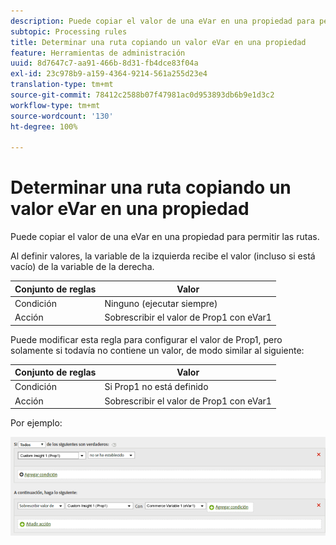 ```yaml
---
description: Puede copiar el valor de una eVar en una propiedad para permitir las rutas.
subtopic: Processing rules
title: Determinar una ruta copiando un valor eVar en una propiedad
feature: Herramientas de administración
uuid: 8d7647c7-aa91-466b-8d31-fb4dce83f04a
exl-id: 23c978b9-a159-4364-9214-561a255d23e4
translation-type: tm+mt
source-git-commit: 78412c2588b07f47981ac0d953893db6b9e1d3c2
workflow-type: tm+mt
source-wordcount: '130'
ht-degree: 100%

---
```


# Determinar una ruta copiando un valor eVar en una propiedad

Puede copiar el valor de una eVar en una propiedad para permitir las rutas.

Al definir valores, la variable de la izquierda recibe el valor (incluso si está vacío) de la variable de la derecha.

| Conjunto de reglas | Valor |
|---|---|
| Condición | Ninguno (ejecutar siempre) |
| Acción | Sobrescribir el valor de Prop1 con eVar1 |

Puede modificar esta regla para configurar el valor de Prop1, pero solamente si todavía no contiene un valor, de modo similar al siguiente:

| Conjunto de reglas | Valor |
|---|---|
| Condición | Si Prop1 no está definido |
| Acción | Sobrescribir el valor de Prop1 con eVar1 |

Por ejemplo:

![](assets/overwrite-empty-prop.png)
